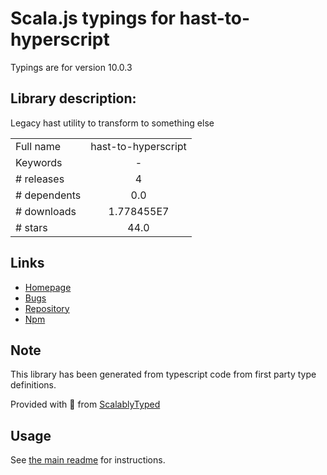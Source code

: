 
# Scala.js typings for hast-to-hyperscript

Typings are for version 10.0.3

## Library description:
Legacy hast utility to transform to something else

|                    |                 |
| ------------------ | :-------------: |
| Full name          | hast-to-hyperscript |
| Keywords           | - |
| # releases         | 4 |
| # dependents       | 0.0 |
| # downloads        | 1.778455E7 |
| # stars            | 44.0 |

## Links
- [Homepage](https://github.com/syntax-tree/hast-to-hyperscript#readme)
- [Bugs](https://github.com/syntax-tree/hast-to-hyperscript/issues)
- [Repository](https://github.com/syntax-tree/hast-to-hyperscript)
- [Npm](https://www.npmjs.com/package/hast-to-hyperscript)
    


## Note
This library has been generated from typescript code from first party type definitions.

Provided with :purple_heart: from [ScalablyTyped](https://github.com/oyvindberg/ScalablyTyped)

## Usage
See [the main readme](../../readme.md) for instructions.


